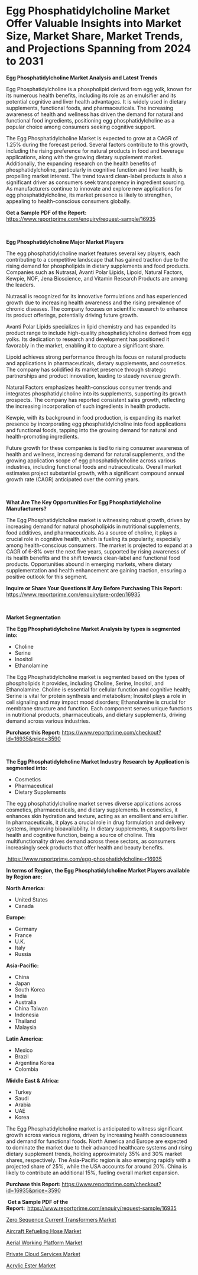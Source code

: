 <p><h1>Egg Phosphatidylcholine Market Offer Valuable Insights into Market Size, Market Share, Market Trends, and Projections Spanning from 2024 to 2031</h1></p><p><strong>Egg Phosphatidylcholine Market Analysis and Latest Trends</strong></p>
<p><p>Egg Phosphatidylcholine is a phospholipid derived from egg yolk, known for its numerous health benefits, including its role as an emulsifier and its potential cognitive and liver health advantages. It is widely used in dietary supplements, functional foods, and pharmaceuticals. The increasing awareness of health and wellness has driven the demand for natural and functional food ingredients, positioning egg phosphatidylcholine as a popular choice among consumers seeking cognitive support.</p><p>The Egg Phosphatidylcholine Market is expected to grow at a CAGR of 1.25% during the forecast period. Several factors contribute to this growth, including the rising preference for natural products in food and beverage applications, along with the growing dietary supplement market. Additionally, the expanding research on the health benefits of phosphatidylcholine, particularly in cognitive function and liver health, is propelling market interest. The trend toward clean-label products is also a significant driver as consumers seek transparency in ingredient sourcing. As manufacturers continue to innovate and explore new applications for egg phosphatidylcholine, its market presence is likely to strengthen, appealing to health-conscious consumers globally.</p></p>
<p><strong>Get a Sample PDF of the Report:&nbsp;</strong> <a href="https://www.reportprime.com/enquiry/request-sample/16935?utm_campaign=48&utm_medium=2&utm_source=Github&utm_content=ia&utm_term=24112024&utm_id=egg-phosphatidylcholine">https://www.reportprime.com/enquiry/request-sample/16935</a></p>
<p>&nbsp;</p>
<p><strong>Egg Phosphatidylcholine Major Market Players</strong></p>
<p><p>The egg phosphatidylcholine market features several key players, each contributing to a competitive landscape that has gained traction due to the rising demand for phospholipids in dietary supplements and food products. Companies such as Nutrasal, Avanti Polar Lipids, Lipoid, Natural Factors, Kewpie, NOF, Jena Bioscience, and Vitamin Research Products are among the leaders.</p><p>Nutrasal is recognized for its innovative formulations and has experienced growth due to increasing health awareness and the rising prevalence of chronic diseases. The company focuses on scientific research to enhance its product offerings, potentially driving future growth.</p><p>Avanti Polar Lipids specializes in lipid chemistry and has expanded its product range to include high-quality phosphatidylcholine derived from egg yolks. Its dedication to research and development has positioned it favorably in the market, enabling it to capture a significant share.</p><p>Lipoid achieves strong performance through its focus on natural products and applications in pharmaceuticals, dietary supplements, and cosmetics. The company has solidified its market presence through strategic partnerships and product innovation, leading to steady revenue growth.</p><p>Natural Factors emphasizes health-conscious consumer trends and integrates phosphatidylcholine into its supplements, supporting its growth prospects. The company has reported consistent sales growth, reflecting the increasing incorporation of such ingredients in health products.</p><p>Kewpie, with its background in food production, is expanding its market presence by incorporating egg phosphatidylcholine into food applications and functional foods, tapping into the growing demand for natural and health-promoting ingredients.</p><p>Future growth for these companies is tied to rising consumer awareness of health and wellness, increasing demand for natural supplements, and the growing application scope of egg phosphatidylcholine across various industries, including functional foods and nutraceuticals. Overall market estimates project substantial growth, with a significant compound annual growth rate (CAGR) anticipated over the coming years.</p></p>
<p>&nbsp;</p>
<p><strong>What Are The Key Opportunities For Egg Phosphatidylcholine Manufacturers?</strong></p>
<p><p>The Egg Phosphatidylcholine market is witnessing robust growth, driven by increasing demand for natural phospholipids in nutritional supplements, food additives, and pharmaceuticals. As a source of choline, it plays a crucial role in cognitive health, which is fueling its popularity, especially among health-conscious consumers. The market is projected to expand at a CAGR of 6-8% over the next five years, supported by rising awareness of its health benefits and the shift towards clean-label and functional food products. Opportunities abound in emerging markets, where dietary supplementation and health enhancement are gaining traction, ensuring a positive outlook for this segment.</p></p>
<p><strong>Inquire or Share Your Questions If Any Before Purchasing This Report:</strong> <a href="https://www.reportprime.com/enquiry/pre-order/16935?utm_campaign=48&utm_medium=2&utm_source=Github&utm_content=ia&utm_term=24112024&utm_id=egg-phosphatidylcholine">https://www.reportprime.com/enquiry/pre-order/16935</a></p>
<p>&nbsp;</p>
<p><strong>Market Segmentation</strong></p>
<p><strong>The Egg Phosphatidylcholine Market Analysis by types is segmented into:</strong></p>
<p><ul><li>Choline</li><li>Serine</li><li>Inositol</li><li>Ethanolamine</li></ul></p>
<p><p>The Egg Phosphatidylcholine market is segmented based on the types of phospholipids it provides, including Choline, Serine, Inositol, and Ethanolamine. Choline is essential for cellular function and cognitive health; Serine is vital for protein synthesis and metabolism; Inositol plays a role in cell signaling and may impact mood disorders; Ethanolamine is crucial for membrane structure and function. Each component serves unique functions in nutritional products, pharmaceuticals, and dietary supplements, driving demand across various industries.</p></p>
<p><strong>Purchase this Report:&nbsp;</strong><a href="https://www.reportprime.com/checkout?id=16935&price=3590&utm_campaign=48&utm_medium=2&utm_source=Github&utm_content=ia&utm_term=24112024&utm_id=egg-phosphatidylcholine">https://www.reportprime.com/checkout?id=16935&price=3590</a></p>
<p>&nbsp;</p>
<p><strong>The Egg Phosphatidylcholine Market Industry Research by Application is segmented into:</strong></p>
<p><ul><li>Cosmetics</li><li>Pharmaceutical</li><li>Dietary Supplements</li></ul></p>
<p><p>The egg phosphatidylcholine market serves diverse applications across cosmetics, pharmaceuticals, and dietary supplements. In cosmetics, it enhances skin hydration and texture, acting as an emollient and emulsifier. In pharmaceuticals, it plays a crucial role in drug formulation and delivery systems, improving bioavailability. In dietary supplements, it supports liver health and cognitive function, being a source of choline. This multifunctionality drives demand across these sectors, as consumers increasingly seek products that offer health and beauty benefits.</p></p>
<p><a href="https://www.reportprime.com/egg-phosphatidylcholine-r16935?utm_campaign=48&utm_medium=2&utm_source=Github&utm_content=ia&utm_term=24112024&utm_id=egg-phosphatidylcholine">&nbsp;https://www.reportprime.com/egg-phosphatidylcholine-r16935</a></p>
<p><strong>In terms of Region, the Egg Phosphatidylcholine Market Players available by Region are:</strong></p>
<p>
    <p> <strong> North America: </strong>
        <ul>
            <li>United States</li>
            <li>Canada</li>
        </ul>
        </p> 
    <p> <strong> Europe: </strong>
        <ul>
            <li>Germany</li>
            <li>France</li>
            <li>U.K.</li>
            <li>Italy</li>
            <li>Russia</li>
        </ul>
        </p> 
    <p> <strong> Asia-Pacific: </strong>
        <ul>
            <li>China</li>
            <li>Japan</li>
            <li>South Korea</li>
            <li>India</li>
            <li>Australia</li>
            <li>China Taiwan</li>
            <li>Indonesia</li>
            <li>Thailand</li>
            <li>Malaysia</li>
        </ul>
        </p> 
    <p> <strong> Latin America: </strong>
        <ul>
            <li>Mexico</li>
            <li>Brazil</li>
            <li>Argentina Korea</li>
            <li>Colombia</li>
        </ul>
        </p> 
    <p> <strong> Middle East & Africa: </strong>
        <ul>
            <li>Turkey</li>
            <li>Saudi</li>
            <li>Arabia</li>
            <li>UAE</li>
            <li>Korea</li>
        </ul>
    </p>
    </p>
<p><p>The Egg Phosphatidylcholine market is anticipated to witness significant growth across various regions, driven by increasing health consciousness and demand for functional foods. North America and Europe are expected to dominate the market due to their advanced healthcare systems and rising dietary supplement trends, holding approximately 35% and 30% market shares, respectively. The Asia-Pacific region is also emerging rapidly with a projected share of 25%, while the USA accounts for around 20%. China is likely to contribute an additional 15%, fueling overall market expansion.</p></p>
<p><strong>Purchase this Report: </strong><a href="https://www.reportprime.com/checkout?id=16935&price=3590&utm_campaign=48&utm_medium=2&utm_source=Github&utm_content=ia&utm_term=24112024&utm_id=egg-phosphatidylcholine">https://www.reportprime.com/checkout?id=16935&price=3590</a></p>
<p>&nbsp;<strong>Get a Sample PDF of the Report:&nbsp;&nbsp;</strong><a href="https://www.reportprime.com/enquiry/request-sample/16935?utm_campaign=48&utm_medium=2&utm_source=Github&utm_content=ia&utm_term=24112024&utm_id=egg-phosphatidylcholine">https://www.reportprime.com/enquiry/request-sample/16935</a></p>
<p><strong></strong></p>
<p><p><a href="https://www.linkedin.com/pulse/insights-zero-sequence-current-transformers-industry-market-wbnpc?utm_campaign=48&utm_medium=2&utm_source=Github&utm_content=ia&utm_term=24112024&utm_id=egg-phosphatidylcholine">Zero Sequence Current Transformers Market</a></p><p><a href="https://github.com/kathiestrine5ty/Market-Research-Report-List-1/blob/main/aircraft-refueling-hose-market.md?utm_campaign=48&utm_medium=2&utm_source=Github&utm_content=ia&utm_term=24112024&utm_id=egg-phosphatidylcholine">Aircraft Refueling Hose Market</a></p><p><a href="https://www.linkedin.com/pulse/in-depth-analysis-global-aerial-working-platform-market-cbi5e?utm_campaign=48&utm_medium=2&utm_source=Github&utm_content=ia&utm_term=24112024&utm_id=egg-phosphatidylcholine">Aerial Working Platform Market</a></p><p><a href="https://issuu.com/reportprime-2/docs/private-cloud-services-market-size-_ade253fd799fbd?utm_campaign=48&utm_medium=2&utm_source=Github&utm_content=ia&utm_term=24112024&utm_id=egg-phosphatidylcholine">Private Cloud Services Market</a></p><p><a href="https://github.com/gallegoszuri803/Market-Research-Report-List-1/blob/main/acrylic-ester-market.md?utm_campaign=48&utm_medium=2&utm_source=Github&utm_content=ia&utm_term=24112024&utm_id=egg-phosphatidylcholine">Acrylic Ester Market</a></p></p>